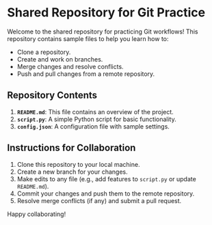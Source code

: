 # Shared Repository for Git Practice

Welcome to the shared repository for practicing Git workflows! This repository contains sample files to help you learn how to:

- Clone a repository.
- Create and work on branches.
- Merge changes and resolve conflicts.
- Push and pull changes from a remote repository.

## Repository Contents

1. **`README.md`**: This file contains an overview of the project.
2. **`script.py`**: A simple Python script for basic functionality.
3. **`config.json`**: A configuration file with sample settings.

## Instructions for Collaboration

1. Clone this repository to your local machine.
2. Create a new branch for your changes.
3. Make edits to any file (e.g., add features to `script.py` or update `README.md`).
4. Commit your changes and push them to the remote repository.
5. Resolve merge conflicts (if any) and submit a pull request.

Happy collaborating!
